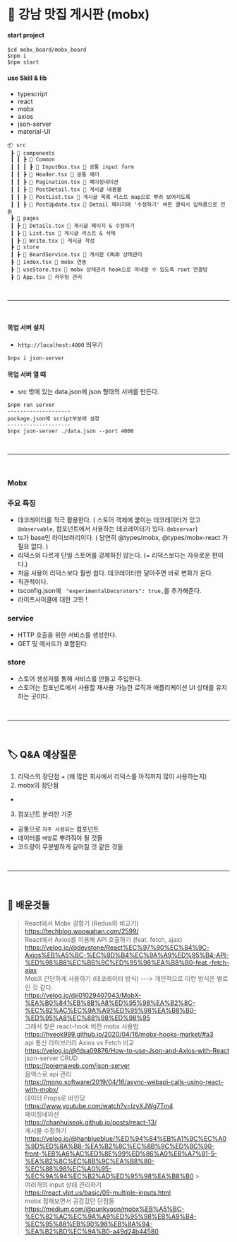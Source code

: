 # 🍱 강남 맛집 게시판 (mobx)

#### start project

```
$cd mobx_board/mobx_board
$npm i
$npm start
```

#### use Skill & lib

- typescript
- react
- mobx
- axios
- json-server
- material-UI

```
📦 src
 ┣ 📂 components
 ┃ ┃ ┣ 📂 Common
 ┃ ┃ ┃ ┣ 📜 InputBox.tsx 📍 공통 input form
 ┃ ┃ ┣ 📂 Header.tsx 📍 공통 헤더
 ┃ ┃ ┣ 📂 Pagination.tsx 📍 페이징네이션
 ┃ ┃ ┣ 📂 PostDetail.tsx 📍 게시글 내용물
 ┃ ┃ ┣ 📂 PostList.tsx 📍 게시글 목록 리스트 map으로 뿌려 보여지도록
 ┃ ┃ ┣ 📂 PostUpdate.tsx 📍 Detail 페이지에 '수정하기' 버튼 클릭시 입력폼으로 전환
 ┣ 📂 pages
 ┃ ┣ 📜 Details.tsx 📍 게시글 페이지 & 수정하기
 ┃ ┣ 📜 List.tsx 📍 게시글 리스트 & 삭제
 ┃ ┣ 📜 Write.tsx 📍 게시글 작성
 ┣ 📂 store
 ┃ ┣ 📜 BoardService.tsx 📍 게시판 CRUD 상태관리
 ┣ 📜 index.tsx 📍 mobx 연동
 ┣ 📜 useStore.tsx 📍 mobx 상태관리 hook으로 꺼내쓸 수 있도록 root 연결망
 ┣ 📜 App.tsx 📍 라우팅 관리
```

<br>

---

<br>

#### 목업 서버 설치

- `http://localhost:4000` 띄우기

```
$npx i json-server
```

#### 목업 서버 열 때

- src 밖에 있는 data.json에 json 형태의 서버를 만든다.

```
$npm run server
--------------------
package.json에 script부분에 설정
--------------------
$npx json-server ./data.json --port 4000
```

<br>

---

<br>

### Mobx

### 주요 특징

- 데코레이터를 적극 활용한다. ( 스토어 객체에 붙이는 데코레이터가 있고`@observable`, 컴포넌트에서 사용하는 데코레이터가 있다. `@observar`)
- ts가 base인 라이브러리이다. ( 당연히 @types/mobx, @types/mobx-react 가 필요 없다. )
- 리덕스와 다르게 단일 스토어를 강제하진 않는다. (= 리덕스보다는 자유로운 편이다.)
- 처음 사용이 리덕스보다 훨씬 쉽다. 데코레이터만 달아주면 바로 변화가 온다.
- 직관적이다.
- tsconfig.json에 ` "experimentalDecorators": true,`를 추가해준다.
- 라이프사이클에 대한 고민 !

### service

- HTTP 호출을 위한 서비스를 생성한다.
- GET 및 메서드가 포함된다.

### store

- 스토어 생성자를 통해 서비스를 만들고 주입한다.
- 스토어는 컴포넌트에서 사용할 재사용 가능한 로직과 애플리케이션 UI 상태를 유지하는 곳이다.

<br>

---

<br>

## 🏷 Q&A 예상질문

1. 리덕스의 장단점 + (왜 많은 회사에서 리덕스를 아직까지 많이 사용하는지)
2. mobx의 장단점

-

3. 컴포넌트 분리한 기준

- 공통으로 `자주 사용되는` 컴포넌트
- 데이터를 `배열`로 뿌려줘야 될 것들
- 코드량이 무분별하게 길어질 것 같은 것들

<br>

---

<br>

## 🤹 배운것들

> React에서 Mobx 경험기 (Redux와 비교기) <br> https://techblog.woowahan.com/2599/ <br> React에서 Axios를 이용해 API 호출하기 (feat. fetch, ajax) <br> https://velog.io/@devstone/React%EC%97%90%EC%84%9C-Axios%EB%A5%BC-%EC%9D%B4%EC%9A%A9%ED%95%B4-API-%ED%98%B8%EC%B6%9C%ED%95%98%EA%B8%B0-feat.-fetch-ajax <br> MobX 간단하게 사용하기 (데코레이터 방식) ---> 개인적으로 이런 방식은 별로인 것 같다.<br> https://velog.io/@i01029407043/MobX-%EA%B0%84%EB%8B%A8%ED%95%98%EA%B2%8C-%EC%82%AC%EC%9A%A9%ED%95%98%EA%B8%B0-%ED%95%A8%EC%88%98%ED%98%95 <br> 그래서 찾은 react-hook 버전 mobx 사용법<br> https://hyeok999.github.io/2020/04/16/mobx-hooks-market/#a3 <br> api 통신 라이브러리 Axios vs Fetch 비교 <br> https://velog.io/@fdsa09876/How-to-use-Json-and-Axios-with-React <br> json-server CRUD <br> https://poiemaweb.com/json-server <br> 몹액스로 api 관리 <br> https://mono.software/2019/04/16/async-webapi-calls-using-react-with-mobx/ <br> 데이터 Props로 바인딩 <br> https://www.youtube.com/watch?v=lzyXJWg7Tm4 <BR> 페이징네이션 <BR> https://chanhuiseok.github.io/posts/react-13/ <BR> 게시물 수정하기 <br> https://velog.io/@hanblueblue/%ED%94%84%EB%A1%9C%EC%A0%9D%ED%8A%B8-%EA%B2%8C%EC%8B%9C%ED%8C%90-front-%EB%A6%AC%ED%8E%99%ED%86%A0%EB%A7%81-5-%EA%B2%8C%EC%8B%9C%EA%B8%80-%EC%88%98%EC%A0%95-%EC%9A%94%EC%B2%AD%ED%95%98%EA%B8%B0 > <br> 여러개의 input 상태 관리하기 <br> https://react.vlpt.us/basic/09-multiple-inputs.html <br> mobx 접해보면서 공감갔던 단점들 <br> https://medium.com/@punkyoon/mobx%EB%A5%BC-%EC%82%AC%EC%9A%A9%ED%95%98%EB%A9%B4-%EC%95%88%EB%90%98%EB%8A%94-%EA%B2%BD%EC%9A%B0-a49d24b44580
